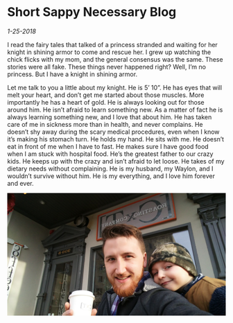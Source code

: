 # Short Sappy Necessary Blog
_1-25-2018_

I read the fairy tales that talked of a princess stranded and waiting for her knight in shining armor to come and rescue her.  I grew up watching the chick flicks with my mom, and the general consensus was the same.  These stories were all fake.  These things never happened right?  Well, I’m no princess.  But I have a knight in shining armor.

Let me talk to you a little about my knight.  He is 5’ 10”.  He has eyes that will melt your heart, and don’t get me started about those muscles.  More importantly he has a heart of gold.  He is always looking out for those around him.  He isn’t afraid to learn something new.  As a matter of fact he is always learning something new, and I love that about him.  He has taken care of me in sickness more than in health, and never complains.  He doesn’t shy away during the scary medical procedures, even when I know it’s making his stomach turn.  He holds my hand.  He sits with me.  He doesn’t eat in front of me when I have to fast.  He makes sure I have good food when I am stuck with hospital food.  He’s the greatest father to our crazy kids.  He keeps up with the crazy and isn’t afraid to let loose.  He takes of my dietary needs without complaining.   He is my husband, my Waylon, and I wouldn’t survive without him.  He is my everything, and I love him forever and ever.


![Waylon](/static/img/blog/20171205_083321.jpg)

